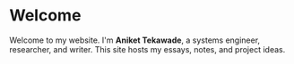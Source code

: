 # Welcome

Welcome to my website. I'm **Aniket Tekawade**, a systems engineer, researcher, and writer. This site hosts my essays, notes, and project ideas.
